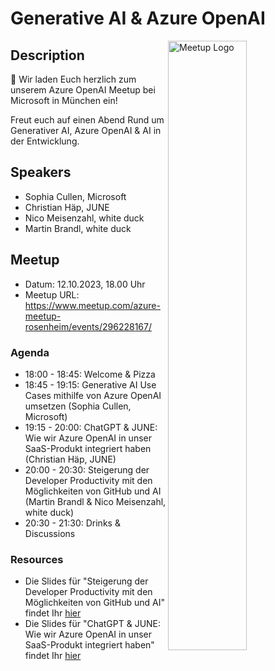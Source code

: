 # Generative AI & Azure OpenAI

<img width="50%" align="right" alt="Meetup Logo" src="https://secure.meetupstatic.com/photos/event/2/5/7/3/clean_476649587.jpeg">

## Description

<p>📢 Wir laden Euch herzlich zum unserem Azure OpenAI Meetup bei Microsoft in München ein!

Freut euch auf einen Abend Rund um Generativer AI, Azure OpenAI & AI in der Entwicklung.</p>

## Speakers

- Sophia Cullen, Microsoft
- Christian Häp, JUNE
- Nico Meisenzahl, white duck
- Martin Brandl, white duck

## Meetup

- Datum: 12.10.2023, 18.00 Uhr
- Meetup URL: https://www.meetup.com/azure-meetup-rosenheim/events/296228167/

### Agenda

- 18:00 - 18:45: Welcome & Pizza
- 18:45 - 19:15: Generative AI Use Cases mithilfe von Azure OpenAI umsetzen (Sophia Cullen, Microsoft)
- 19:15 - 20:00: ChatGPT & JUNE: Wie wir Azure OpenAI in unser SaaS-Produkt integriert haben (Christian Häp, JUNE)
- 20:00 - 20:30: Steigerung der Developer Productivity mit den Möglichkeiten von GitHub und AI (Martin Brandl & Nico Meisenzahl, white duck)
- 20:30 - 21:30: Drinks & Discussions

### Resources

- Die Slides für "Steigerung der Developer Productivity mit den Möglichkeiten von GitHub und AI" findet Ihr [hier](arm-github-dev-prod.pdf)
- Die Slides für "ChatGPT & JUNE: Wie wir Azure OpenAI in unser SaaS-Produkt integriert haben" findet Ihr [hier](JUNE-How-we-integrated-Azure-OpenAI.pdf)

